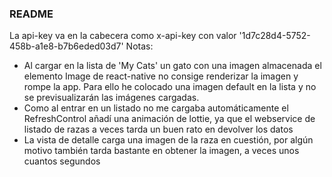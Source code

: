 
### README

La api-key va en la cabecera como x-api-key con valor '1d7c28d4-5752-458b-a1e8-b7b6eded03d7'
Notas: 
* Al cargar en la lista de 'My Cats' un gato con una imagen almacenada el elemento Image de react-native no consige renderizar la imagen y rompe la app. Para ello he colocado una imagen default en la lista y no se previsualizarán las imágenes cargadas.
* Como al entrar en un listado no me cargaba automáticamente el RefreshControl añadí una animación de lottie, ya que el webservice de listado de razas a veces tarda un buen rato en devolver los datos
* La vista de detalle carga una imagen de la raza en cuestión, por algún motivo también tarda bastante en obtener la imagen, a veces unos cuantos segundos

